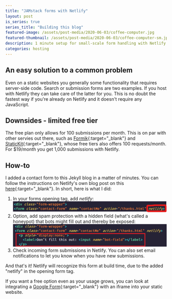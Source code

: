 ```yaml
---
title: "JAMstack forms with Netlify"
layout: post
is_series: true
series_title: "Building this blog"
featured-image: /assets/post-media/2020-06-03/coffee-computer.jpg
featured-thumbnail: /assets/post-media/2020-06-03/coffee-computer-sm.jpg
description: 1 minute setup for small-scale form handling with Netlify
categories: hosting
---
```


## An easy solution to a common problem

Even on a static websites you generally some functionality that requires server-side code. Search or submission forms are two examples. If you host with Netlify they can take care of the latter for you. This is no doubt the fastest way if you're already on Netlify and it doesn't require any JavaScript.

## Downsides - limited free tier

The free plan only allows for 100 submissions per month. This is on par with other servies out there, such as [Formik](https://formik.com/pricing){:target="\_blank"} and [StaticKit](https://statickit.com/){:target="\_blank"}, whose free tiers also offers 100 requests/month. For \$19/month you get 1,000 submissions with Netlify.

## How-to

I added a contact form to this Jekyll blog in a matter of minutes. You can follow the instructions on Netlify's own blog post on this [here](https://www.netlify.com/blog/2017/09/19/form-handling-with-the-jamstack-and-netlify/){:target="\_blank"}. In short, here is what I did:

1. In your forms opening tag, add <em>netlify</em>:
   ![Form opening tag](/assets/post-media/2020-06-03/form-1.png "Form opening tag")
2. Option, add spam protection with a hidden field (what's called a honeypot) that bots might fill out and thereby be exposed:
   ![Form spam protection](/assets/post-media/2020-06-03/form-2.png "Form spam protection")
3. Check incoming form submissions in Netlify. You can also set email notifications to let you know when you have new submissions.

And that's it! Netlify will recognize this form at build time, due to the added "netlify" in the opening form tag.

If you want a free option even as your usage grows, you can look at integrating a [Google Form](https://www.google.com/forms/about/){:target="\_blank"} with an iframe into your static website.
